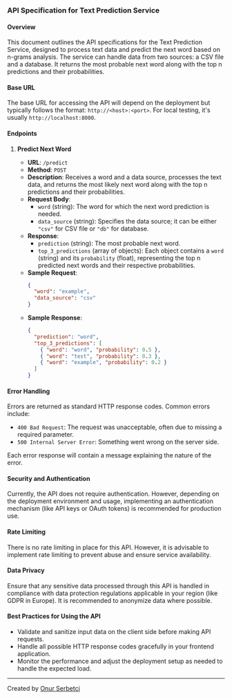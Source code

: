 ### API Specification for Text Prediction Service

#### Overview

This document outlines the API specifications for the Text Prediction Service, designed to process text data and predict the next word based on n-grams analysis. The service can handle data from two sources: a CSV file and a database. It returns the most probable next word along with the top n predictions and their probabilities.

#### Base URL

The base URL for accessing the API will depend on the deployment but typically follows the format: `http://<host>:<port>`. For local testing, it's usually `http://localhost:8000`.

#### Endpoints

1. **Predict Next Word**

   - **URL**: `/predict`
   - **Method**: `POST`
   - **Description**: Receives a word and a data source, processes the text data, and returns the most likely next word along with the top n predictions and their probabilities.
   - **Request Body**:
     - `word` (string): The word for which the next word prediction is needed.
     - `data_source` (string): Specifies the data source; it can be either `"csv"` for CSV file or `"db"` for database.
   - **Response**:
     - `prediction` (string): The most probable next word.
     - `top_3_predictions` (array of objects): Each object contains a `word` (string) and its `probability` (float), representing the top n predicted next words and their respective probabilities.
   - **Sample Request**:
     ```json
     {
       "word": "example",
       "data_source": "csv"
     }
     ```
   - **Sample Response**:
     ```json
     {
       "prediction": "word",
       "top_3_predictions": [
         { "word": "word", "probability": 0.5 },
         { "word": "test", "probability": 0.3 },
         { "word": "example", "probability": 0.2 }
       ]
     }
     ```

#### Error Handling

Errors are returned as standard HTTP response codes. Common errors include:

- `400 Bad Request`: The request was unacceptable, often due to missing a required parameter.
- `500 Internal Server Error`: Something went wrong on the server side.

Each error response will contain a message explaining the nature of the error.

#### Security and Authentication

Currently, the API does not require authentication. However, depending on the deployment environment and usage, implementing an authentication mechanism (like API keys or OAuth tokens) is recommended for production use.

#### Rate Limiting

There is no rate limiting in place for this API. However, it is advisable to implement rate limiting to prevent abuse and ensure service availability.

#### Data Privacy

Ensure that any sensitive data processed through this API is handled in compliance with data protection regulations applicable in your region (like GDPR in Europe). It is recommended to anonymize data where possible.

#### Best Practices for Using the API

- Validate and sanitize input data on the client side before making API requests.
- Handle all possible HTTP response codes gracefully in your frontend application.
- Monitor the performance and adjust the deployment setup as needed to handle the expected load.

---

Created by [Onur Serbetci](iboraham.github.io)
